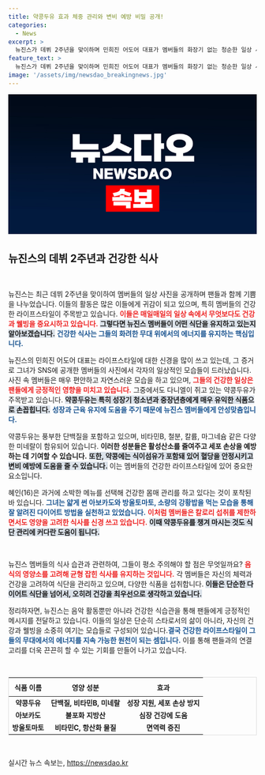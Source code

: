 ```yaml
---
title: 약콩두유 효과 체중 관리와 변비 예방 비밀 공개!
categories:
  - News
excerpt: >
  뉴진스가 데뷔 2주년을 맞이하며 민희진 어도어 대표가 멤버들의 화장기 없는 청순한 일상 사진을 공개했습니다. 특히 다니엘이 손에 쥔 ‘약콩두유’가 눈길을 끌며, 건강 효과로 다이어트에 도움을 줄 수 있는 식품으로 주목받고 있습니다!
feature_text: >
  뉴진스가 데뷔 2주년을 맞이하며 민희진 어도어 대표가 멤버들의 화장기 없는 청순한 일상 사진을 공개했습니다. 특히 다니엘이 손에 쥔 ‘약콩두유’가 눈길을 끌며, 건강 효과로 다이어트에 도움을 줄 수 있는 식품으로 주목받고 있습니다!
image: '/assets/img/newsdao_breakingnews.jpg'
---
```


<p><img src="/assets/img/newsdao_breakingnews.jpg" alt="implanttips 속보" /></p>

<h2 data-ke-size="size26">뉴진스의 데뷔 2주년과 건강한 식사</h2>

<p data-ke-size="size16">&nbsp;</p>

<p>뉴진스는 최근 데뷔 2주년을 맞이하여 멤버들의 일상 사진을 공개하며 팬들과 함께 기쁨을 나누었습니다. 이들의 활동은 많은 이들에게 귀감이 되고 있으며, 특히 멤버들의 건강한 라이프스타일이 주목받고 있습니다. <b><span style="color: #ee2323;">이들은 매일매일의 일상 속에서 무엇보다도 건강과 웰빙을 중요시하고 있습니다.</span></b> <b><span style="background-color: #21538527;">그렇다면 뉴진스 멤버들이 어떤 식단을 유지하고 있는지 알아보겠습니다.</span></b> <b><span style="color: #1a5490;">건강한 식사는 그들의 화려한 무대 위에서의 에너지를 유지하는 핵심입니다.</span></b></p>

<p>뉴진스의 민희진 어도어 대표는 라이프스타일에 대한 신경을 많이 쓰고 있는데, 그 증거로 그녀가 SNS에 공개한 멤버들의 사진에서 각자의 일상적인 모습들이 드러났습니다. 사진 속 멤버들은 매우 편안하고 자연스러운 모습을 하고 있으며, <b><span style="color: #ee2323;">그들의 건강한 일상은 팬들에게 긍정적인 영향을 미치고 있습니다.</span></b> 그중에서도 다니엘이 쥐고 있는 약콩두유가 주목받고 있습니다. <b><span style="background-color: #21538527;">약콩두유는 특히 성장기 청소년과 중장년층에게 매우 유익한 식품으로 손꼽힙니다.</span></b> <b><span style="color: #1a5490;">성장과 근육 유지에 도움을 주기 때문에 뉴진스 멤버들에게 안성맞춤입니다.</span></b></p>

<p>약콩두유는 풍부한 단백질을 포함하고 있으며, 비타민B, 철분, 칼륨, 마그네슘 같은 다양한 미네랄이 함유되어 있습니다. <b><span style="ee2323;">이러한 성분들은 활성산소를 줄여주고 세포 손상을 예방하는 데 기여할 수 있습니다.</span></b> <b><span style="background-color: #21538527;">또한, 약콩에는 식이섬유가 포함돼 있어 혈당을 안정시키고 변비 예방에 도움을 줄 수 있습니다.</span></b> 이는 멤버들의 건강한 라이프스타일에 있어 중요한 요소입니다. </p>

<p>혜인(16)은 과거에 소박한 메뉴를 선택해 건강한 몸매 관리를 하고 있다는 것이 포착된 바 있습니다. <b><span style="color: #1a5490;">그녀는 얇게 썬 아보카도와 방울토마토, 소량의 강황밥을 먹는 모습을 통해 잘 알려진 다이어트 방법을 실천하고 있었습니다.</span></b> <b><span style="color: #ee2323;">이처럼 멤버들은 칼로리 섭취를 제한하면서도 영양을 고려한 식사를 신경 쓰고 있습니다.</span></b> <b><span style="background-color: #21538527;">이때 약콩두유를 챙겨 마시는 것도 식단 관리에 커다란 도움이 됩니다.</span></b> </p>

<p data-ke-size="size16">&nbsp;</p>

<p>뉴진스 멤버들의 식사 습관과 관련하여, 그들이 평소 주의해야 할 점은 무엇일까요? <b><span style="color: #ee2323;">음식의 영양소를 고려해 균형 잡힌 식사를 유지하는 것입니다.</span></b> 각 멤버들은 자신의 체력과 건강을 고려하여 식단을 관리하고 있으며, 다양한 식품을 섭취합니다. <b><span style="background-color: #21538527;">이들은 단순한 다이어트 식단을 넘어서, 오히려 건강을 최우선으로 생각하고 있습니다.</span></b> </p>

<p>정리하자면, 뉴진스는 음악 활동뿐만 아니라 건강한 식습관을 통해 팬들에게 긍정적인 메시지를 전달하고 있습니다. 이들의 일상은 단순히 스타로서의 삶이 아니라, 자신의 건강과 웰빙을 소중히 여기는 모습들로 구성되어 있습니다.<b><span style="color: #1a5490;">결국 건강한 라이프스타일이 그들의 무대에서의 에너지를 지속 가능한 원천이 되는 셈입니다.</span></b> 이를 통해 팬들과의 연결고리를 더욱 끈끈히 할 수 있는 기회를 만들어 나가고 있습니다.</p>

<p data-ke-size="size16">&nbsp;</p>

<table style="width: 100%; border: 1px solid #dddddd; border-collapse: collapse;">
    <thead>
        <tr>
            <th style="text-align: center; height: 30px;"><b>식품 이름</b></th>
            <th style="text-align: center; height: 30px;"><b>영양 성분</b></th>
            <th style="text-align: center; height: 30px;"><b>효과</b></th>
        </tr>
    </thead>
    <tbody>
        <tr>
            <td style="text-align: center; height: 17px;"><b>약콩두유</b></td>
            <td style="text-align: center; height: 17px;"><b>단백질, 비타민B, 미네랄</b></td>
            <td style="text-align: center; height: 17px;"><b>성장 지원, 세포 손상 방지</b></td>
        </tr>
        <tr>
            <td style="text-align: center; height: 17px;"><b>아보카도</b></td>
            <td style="text-align: center; height: 17px;"><b>불포화 지방산</b></td>
            <td style="text-align: center; height: 17px;"><b>심장 건강에 도움</b></td>
        </tr>
        <tr>
            <td style="text-align: center; height: 17px;"><b>방울토마토</b></td>
            <td style="text-align: center; height: 17px;"><b>비타민C, 항산화 물질</b></td>
            <td style="text-align: center; height: 17px;"><b>면역력 증진</b></td>
        </tr>
    </tbody>
</table>

<p data-ke-size="size16">&nbsp;</p>
실시간 뉴스 속보는, <a href="https://newsdao.kr" rel="dofollow">https://newsdao.kr</a>



